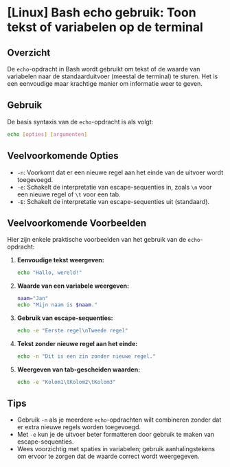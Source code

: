 # [Linux] Bash echo gebruik: Toon tekst of variabelen op de terminal

## Overzicht
De `echo`-opdracht in Bash wordt gebruikt om tekst of de waarde van variabelen naar de standaarduitvoer (meestal de terminal) te sturen. Het is een eenvoudige maar krachtige manier om informatie weer te geven.

## Gebruik
De basis syntaxis van de `echo`-opdracht is als volgt:

```bash
echo [opties] [argumenten]
```

## Veelvoorkomende Opties
- `-n`: Voorkomt dat er een nieuwe regel aan het einde van de uitvoer wordt toegevoegd.
- `-e`: Schakelt de interpretatie van escape-sequenties in, zoals `\n` voor een nieuwe regel of `\t` voor een tab.
- `-E`: Schakelt de interpretatie van escape-sequenties uit (standaard).

## Veelvoorkomende Voorbeelden
Hier zijn enkele praktische voorbeelden van het gebruik van de `echo`-opdracht:

1. **Eenvoudige tekst weergeven:**
   ```bash
   echo "Hallo, wereld!"
   ```

2. **Waarde van een variabele weergeven:**
   ```bash
   naam="Jan"
   echo "Mijn naam is $naam."
   ```

3. **Gebruik van escape-sequenties:**
   ```bash
   echo -e "Eerste regel\nTweede regel"
   ```

4. **Tekst zonder nieuwe regel aan het einde:**
   ```bash
   echo -n "Dit is een zin zonder nieuwe regel."
   ```

5. **Weergeven van tab-gescheiden waarden:**
   ```bash
   echo -e "Kolom1\tKolom2\tKolom3"
   ```

## Tips
- Gebruik `-n` als je meerdere `echo`-opdrachten wilt combineren zonder dat er extra nieuwe regels worden toegevoegd.
- Met `-e` kun je de uitvoer beter formatteren door gebruik te maken van escape-sequenties.
- Wees voorzichtig met spaties in variabelen; gebruik aanhalingstekens om ervoor te zorgen dat de waarde correct wordt weergegeven.